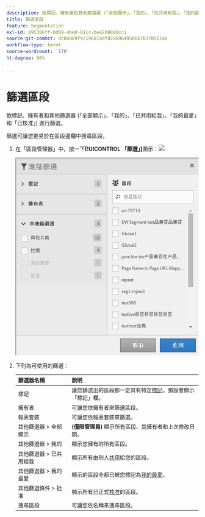 ```yaml
---
description: 依標記、擁有者和其他篩選器 (「全部顯示」、「我的」、「已共用給我」、「我的最愛」和「已核准」) 進行篩選。
title: 篩選區段
feature: Segmentation
exl-id: 895366ff-0d09-4bed-811c-be4208880cc1
source-git-commit: dc84909f9c19681adfd28696495b667837056146
workflow-type: tm+mt
source-wordcount: '170'
ht-degree: 96%

---
```


# 篩選區段

依標記、擁有者和其他篩選器 (「全部顯示」、「我的」、「已共用給我」、「我的最愛」和「已核准」) 進行篩選。

篩選可讓您更易於在區段邊欄中搜尋區段。

1. 在「區段管理器」中，按一下&#x200B;**[!UICONTROL 「篩選」]**&#x200B;圖示：![](https://spectrum.adobe.com/static/icons/workflow_18/Smock_Filter_18_N.svg)

   ![](assets/filtering.png)

2. 下列為可使用的篩選：

   | 篩選器名稱 | 說明 |
   |---|---|
   | 標記 | 讓您篩選出的區段都一定具有特定[標記](/help/components/segmentation/segmentation-workflow/seg-tag.md)。預設會顯示「標記」欄。 |
   | 擁有者 | 可讓您依擁有者來篩選區段。 |
   | 報表套裝 | 可讓您依報表套裝來篩選。 |
   | 其他篩選器 > 全部顯示 | **(僅限管理員)** 顯示所有區段、其擁有者和上次修改日期。 |
   | 其他篩選器 > 我的 | 顯示您擁有的所有區段。 |
   | 其他篩選器 > 已共用給我 | 顯示所有由別人[共用](/help/components/segmentation/segmentation-workflow/t-seg-share.md)給您的區段。 |
   | 其他篩選器 > 我的最愛 | 顯示的區段全都已被您標記為[我的最愛](/help/components/segmentation/segmentation-workflow/t-seg-favorite.md)。 |
   | 其他篩選條件 > 批准 | 顯示所有已正式[核准](/help/components/segmentation/segmentation-workflow/seg-approve.md)的區段。 |
   | 搜尋區段 | 可讓您依名稱來搜尋區段。 |
